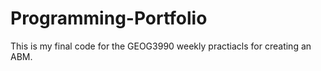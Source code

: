 # Programming-Portfolio
This is my final code for the GEOG3990 weekly practiacls for creating an ABM.
